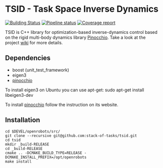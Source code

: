 # TSID - Task Space Inverse Dynamics

[![Building Status](https://travis-ci.org/stack-of-tasks/tsid.svg?branch=master)](https://travis-ci.org/stack-of-tasks/tsid)
[![Pipeline status](https://gepgitlab.laas.fr/stack-of-tasks/tsid/badges/master/pipeline.svg)](https://gepgitlab.laas.fr/stack-of-tasks/tsid/commits/master)
[![Coverage report](https://gepgitlab.laas.fr/stack-of-tasks/tsid/badges/master/coverage.svg?job=doc-coverage)](http://projects.laas.fr/gepetto/doc/stack-of-tasks/tsid/master/coverage/)

TSID is C++ library for optimization-based inverse-dynamics control based on the rigid multi-body dynamics library [Pinocchio](https://github.com/stack-of-tasks/pinocchio).
Take a look at the project [wiki](https://github.com/stack-of-tasks/tsid/wiki) for more details.

## Dependencies
* boost (unit_test_framework)
* eigen3
* [pinocchio](https://github.com/stack-of-tasks/pinocchio)

To install eigen3 on Ubuntu you can use apt-get:
  sudo apt-get install libeigen3-dev

To install [pinocchio](https://github.com/stack-of-tasks/pinocchio) follow the instruction on its website.

## Installation

    cd $DEVEL/openrobots/src/
    git clone --recursive git@github.com:stack-of-tasks/tsid.git
    cd tsid
    mkdir _build-RELEASE
    cd _build-RELEASE
    cmake .. -DCMAKE_BUILD_TYPE=RELEASE -DCMAKE_INSTALL_PREFIX=/opt/openrobots
    make install
